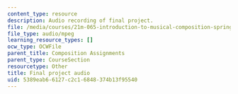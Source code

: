 ```yaml
---
content_type: resource
description: Audio recording of final project.
file: /media/courses/21m-065-introduction-to-musical-composition-spring-2014/5389eab66127c2c16848374b13f95540_final_hchoi.mp3
file_type: audio/mpeg
learning_resource_types: []
ocw_type: OCWFile
parent_title: Composition Assignments
parent_type: CourseSection
resourcetype: Other
title: Final project audio
uid: 5389eab6-6127-c2c1-6848-374b13f95540
---
```

